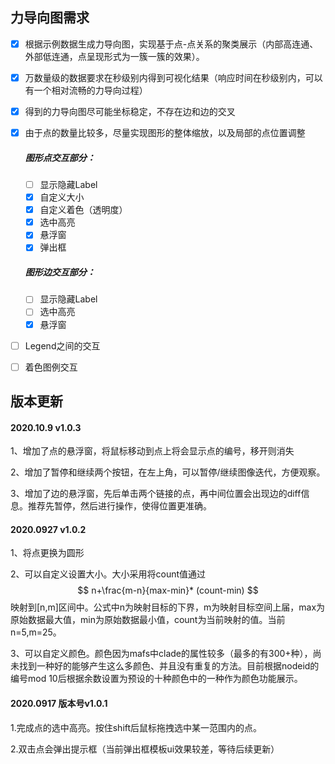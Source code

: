 ## 力导向图需求

- [x] 根据示例数据生成力导向图，实现基于点-点关系的聚类展示（内部高连通、外部低连通，点呈现形式为一簇一簇的效果）。

- [x] 万数量级的数据要求在秒级别内得到可视化结果（响应时间在秒级别内，可以有一个相对流畅的力导向过程）

- [x] 得到的力导向图尽可能坐标稳定，不存在边和边的交叉

- [x] 由于点的数量比较多，尽量实现图形的整体缩放，以及局部的点位置调整

  ##### 图形点交互部分：

  - [ ] 显示隐藏Label
  - [x] 自定义大小
  - [x] 自定义着色（透明度）
  - [x] 选中高亮
  - [x] 悬浮窗
  - [x] 弹出框

  ##### 图形边交互部分：

  - [ ] 显示隐藏Label
  - [ ] 选中高亮
  - [x] 悬浮窗
  
- [ ] Legend之间的交互

- [ ] 着色图例交互

## 版本更新

#### 2020.10.9 v1.0.3

1、增加了点的悬浮窗，将鼠标移动到点上将会显示点的编号，移开则消失

2、增加了暂停和继续两个按钮，在左上角，可以暂停/继续图像迭代，方便观察。

3、增加了边的悬浮窗，先后单击两个链接的点，再中间位置会出现边的diff信息。推荐先暂停，然后进行操作，使得位置更准确。

#### 2020.0927 v1.0.2

1、将点更换为圆形

2、可以自定义设置大小。大小采用将count值通过
$$
n+\frac{m-n}{max-min}* (count-min)
$$
映射到[n,m]区间中。公式中n为映射目标的下界，m为映射目标空间上届，max为原始数据最大值，min为原始数据最小值，count为当前映射的值。当前n=5,m=25。

3、可以自定义颜色。颜色因为mafs中clade的属性较多（最多的有300+种），尚未找到一种好的能够产生这么多颜色、并且没有重复的方法。目前根据nodeid的编号mod 10后根据余数设置为预设的十种颜色中的一种作为颜色功能展示。



#### 2020.0917 版本号v1.0.1

1.完成点的选中高亮。按住shift后鼠标拖拽选中某一范围内的点。

2.双击点会弹出提示框（当前弹出框模板ui效果较差，等待后续更新）

